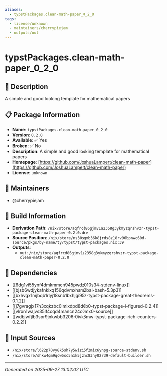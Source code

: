```yaml
---
aliases:
  - typstPackages.clean-math-paper_0_2_0
tags:
  - license/unknown
  - maintainers/cherrypiejam
  - outputs/out
---
```


# typstPackages.clean-math-paper_0_2_0

## 📝 Description

A simple and good looking template for mathematical papers

## 📋 Package Information

- **Name**: `typstPackages.clean-math-paper_0_2_0`
- **Version**: `0.2.0`
- **Available**: ✅ Yes
- **Broken**: ✅ No
- **Description**: A simple and good looking template for mathematical papers
- **Homepage**: [https://github.com/JoshuaLampert/clean-math-paper](https://github.com/JoshuaLampert/clean-math-paper)
- **License**: `unknown`
## 👥 Maintainers

- @cherrypiejam


## 🔧 Build Information

- **Derivation Path**: `/nix/store/aqfrcd86gjmv1a2358g3ykmyzqrshvzr-typst-package-clean-math-paper-0.2.0.drv`
- **Source Position**: `/nix/store/ns30sqxb36k8jrds8z18rv96bpnwc60d-source/pkgs/by-name/ty/typst/typst-packages.nix:39`
- **Outputs**:
  - `out`:  `/nix/store/aqfrcd86gjmv1a2358g3ykmyzqrshvzr-typst-package-clean-math-paper-0.2.0`

## 🔗 Dependencies

- [[6dg1vi55ynf4dmkmmcn945pwdz010s34-stdenv-linux]]
- [[bjsb6wdjykafnkixq156qdvmxhsm2bai-bash-5.3p3]]
- [[bxhvgx1mjbqb1rlyj18snb1bxhjgi95z-typst-package-great-theorems-0.1.2]]
- [[j7gvragjx17n3xqkzbc0lmixdpd8d6b0-typst-package-i-figured-0.2.4]]
- [[vlrxn1wajvs35lf4cqd4mancn24c0mx0-source]]
- [[wdbjwfjlb3spr9jnkwbb3206r0ivk8mw-typst-package-rich-counters-0.2.2]]

## 📁 Input Sources

- `/nix/store/l622p70vy8k5sh7y5wizi5f2mic6ynpg-source-stdenv.sh`
- `/nix/store/shkw4qm9qcw5sc5n1k5jznc83ny02r39-default-builder.sh`

---
*Generated on 2025-09-27 13:02:02 UTC*
